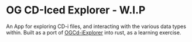 # OG CD-Iced Explorer - W.I.P
An App for exploring CD-i files, and interacting with the various data types within. Built as a port of [OGCd-iExplorer](https://github.com/ogarvey/OGCd-iExplorer/edit/main/README.md) into rust, as a learning exercise.

